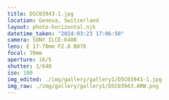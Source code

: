 ```yaml
---
title: DSC03943-1.jpg
location: Geneva, Switzerland
layout: photo-horizontal.njk
datetime_taken: "2024:03:23 17:06:50"
camera: SONY ILCE-6400
lens: E 17-70mm F2.8 B070
focal: 70mm
aperture: 16/5
shutter: 1/640
iso: 100
img_edited: ./img/gallery/gallery1/DSC03943-1.jpg
img_raw: ./img/gallery/gallery1/DSC03943.ARW.png
---
```

